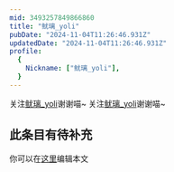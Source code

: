 ```yaml
---
mid: 3493257849866860
title: "鱿璃_yoli"
pubDate: "2024-11-04T11:26:46.931Z"
updatedDate: "2024-11-04T11:26:46.931Z"
profile:
  {
    Nickname: ["鱿璃_yoli"],
  }
---
```


关注[鱿璃_yoli](https://space.bilibili.com/3493257849866860)谢谢喵~ 关注[鱿璃_yoli](https://space.bilibili.com/3493257849866860)谢谢喵~

## 此条目有待补充
你可以在[这里](https://github.com/Yuhanawa/VTuber.ICU/edit/master/src/content/v/鱿璃_yoli/index.md)编辑本文
